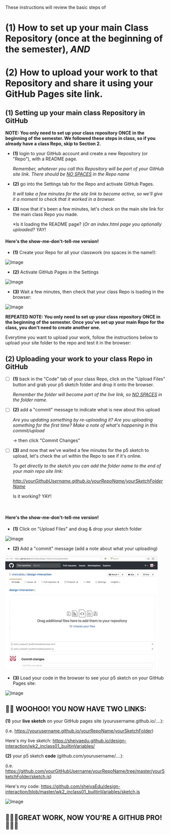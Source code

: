 These instructions will review the basic steps of

# (1) How to set up your main Class Repository (once at the beginning of the semester), *AND*

# (2) How to upload your work to that Repository and share it using your GitHub Pages site link.


## (1) Setting up your main class Repository in GitHub

**NOTE: You only need to set up your class repository ONCE in the beginning of the semester. We followed these steps in class, so if you already have a class Repo, skip to Section 2.**

- **(1)** login to your GitHub account and create a new Repository (or "Repo"), with a README page. 

   *Remember, whatever you call this Repository will be part of your GitHub site link.
   There should be <u>NO SPACES</u> in the Repo name*

- **(2)** go into the Settings tab for the Repo and activate GitHub Pages. 

   *It will take a few minutes for the site link to become active, so we'll give it a moment to check that it worked in a browser.*


- **(3)** now that it's been a few minutes, let's check on the main site link for the main class Repo you made.

   *Is it loading the README page? (*Or an index.html page you optionally uploaded? YAY!*


#### **Here's the show-me-don't-tell-me version!**

-	**(1)** Create your Repo for all your classwork (no spaces in the name!):

![Image](01createClassRepo02.gif?raw=true)


-	**(2)** Activate GitHub Pages in the Settings

![Image](02activateGitHubPages.gif?raw=true)



-	**(3)** Wait a few minutes, then check that your class Repo is loading in the browser:

![Image](03GitHubRepoIsOnline.gif?raw=true) 




**REPEATED NOTE: You only need to set up your class repository ONCE in the beginning of the semester. Once you've set up your main Repo for the class, you don't need to create another one.**  

Everytime you want to upload your work, follow the instructions below to upload your site folder to the repo and test it in the browser:





## (2) Uploading your work to your class Repo in GitHub

- [ ] **(1)** back in the "Code" tab of your class Repo, click on the "Upload Files" button and grab your p5 sketch folder and drop it onto the browser. 

     *Remember the folder will become part of the live link, so <u>NO SPACES</u> in the folder name.*  

- [ ] **(2)** add a "commit" message to indicate what is new about this upload 

     *Are you updating something by re-uploading it? Are you uploading something for the first time? Make a note of what's happening in this commit/upload*

     -> then click "Commit Changes"

- [ ] **(3)** and now that we've waited a few minutes for the p5 sketch to upload, let's check the url within the Repo to see if it's online. 

     *To get directly to the sketch you can add the folder name to the end of your main repo site link:* 

     *http://yourGithubUsername.github.io/yourRepoName/yourSketchFolderName*

     Is it working? YAY!

      ​

#### **Here's the show-me-don't-tell-me version!**

-	**(1)** Click on "Upload Files" and drag & drop your sketch folder

![Image](04_uploadingtoGit_part1.gif?raw=true)

-	**(2)** Add a "commit" message (add a note about what your uploading)

![Image](05_uploadingWorktoGithub_part2.gif?=raw=true)

-	**(3)** Load your code in the browser to see your p5 sketch on your GitHub Pages site:

![Image](06_loadCodeInBrowser.gif?raw=true)




## 🎉🎉 WOOHOO! YOU NOW HAVE TWO LINKS:

**(1)** your **live sketch** on your GitHub pages site (yourusername.github.io/….):

(i.e. https://yourusername.github.io/yourRepoName/yourSketchFolder)

Here's my live sketch: https://sheivaedu.github.io/design-interaction/wk2_inclass01_builtinVariables/

**(2)** your p5 sketch **code** (github.com/yourusername/….): 

(i.e. https://github.com/yourGitHubUsername/yourRepoName/tree/master/yourSketchFolder/sketch.js)

Here's my code: https://github.com/sheivaEdu/design-interaction/blob/master/wk2_inclass01_builtinVariables/sketch.js

![Image](07_twoLinks.gif?raw=true)



## 🎉🎉🎉GREAT WORK, NOW YOU'RE A GITHUB PRO!  🎉🎉🎉
